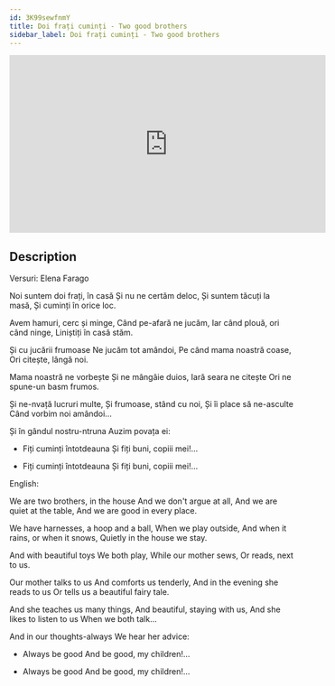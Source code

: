 ```yaml
---
id: 3K99sewfnmY
title: Doi frați cuminți - Two good brothers
sidebar_label: Doi frați cuminți - Two good brothers
---
```


<iframe
  width="560"
  height="315"
  src="https://www.youtube.com/embed/3K99sewfnmY"
  title="YouTube video player"
  frameborder="0"
  allow="accelerometer; autoplay; clipboard-write; encrypted-media; gyroscope; picture-in-picture; web-share"
  referrerpolicy="strict-origin-when-cross-origin"
  allowfullscreen
></iframe>

## Description

Versuri: Elena Farago

Noi suntem doi frați, în casă
Și nu ne certăm deloc,
Și suntem tăcuți la masă,
Și cuminți în orice loc.

Avem hamuri, cerc și minge,
Când pe-afară ne jucăm,
Iar când plouă, ori când ninge,
Liniștiți în casă stăm.

Și cu jucării frumoase
Ne jucăm tot amândoi,
Pe când mama noastră coase,
Ori citește, lângă noi.

Mama noastră ne vorbește
Și ne mângâie duios,
Iară seara ne citește
Ori ne spune-un basm frumos.

Și ne-nvață lucruri multe,
Și frumoase, stând cu noi,
Și îi place să ne-asculte
Când vorbim noi amândoi...

Și în gândul nostru-ntruna
Auzim povața ei:
- Fiți cuminți întotdeauna
Și fiți buni, copiii mei!...

- Fiți cuminți întotdeauna
Și fiți buni, copiii mei!...

English:

We are two brothers, in the house
And we don't argue at all,
And we are quiet at the table,
And we are good in every place.

We have harnesses, a hoop and a ball,
When we play outside,
And when it rains, or when it snows,
Quietly in the house we stay.

And with beautiful toys
We both play,
While our mother sews,
Or reads, next to us.

Our mother talks to us
And comforts us tenderly,
And in the evening she reads to us
Or tells us a beautiful fairy tale.

And she teaches us many things,
And beautiful, staying with us,
And she likes to listen to us
When we both talk...

And in our thoughts-always
We hear her advice:
- Always be good
And be good, my children!...

- Always be good
And be good, my children!...

